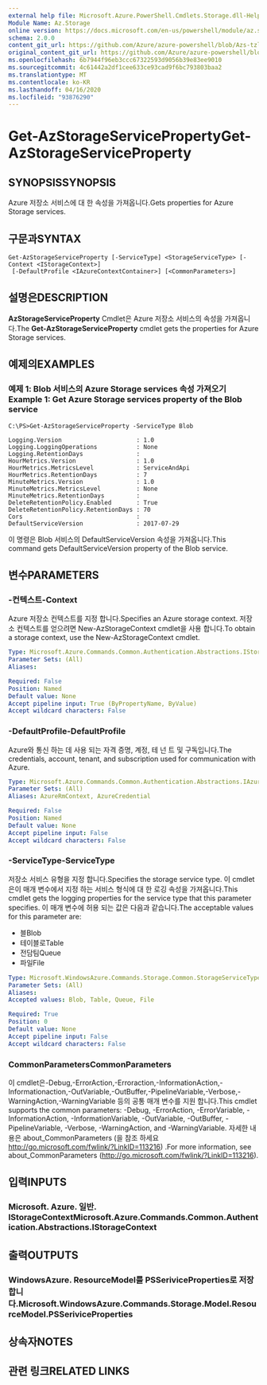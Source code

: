 ```yaml
---
external help file: Microsoft.Azure.PowerShell.Cmdlets.Storage.dll-Help.xml
Module Name: Az.Storage
online version: https://docs.microsoft.com/en-us/powershell/module/az.storage/get-azstorageserviceproperty
schema: 2.0.0
content_git_url: https://github.com/Azure/azure-powershell/blob/Azs-tzl/src/Storage/Storage.Management/help/Get-AzStorageServiceProperty.md
original_content_git_url: https://github.com/Azure/azure-powershell/blob/Azs-tzl/src/Storage/Storage.Management/help/Get-AzStorageServiceProperty.md
ms.openlocfilehash: 6b7944f96eb3ccc67322593d9056b39e83ee9010
ms.sourcegitcommit: 4c61442a2df1cee633ce93cad9f6bc793803baa2
ms.translationtype: MT
ms.contentlocale: ko-KR
ms.lasthandoff: 04/16/2020
ms.locfileid: "93876290"
---
```

# <span data-ttu-id="0a21b-101">Get-AzStorageServiceProperty</span><span class="sxs-lookup"><span data-stu-id="0a21b-101">Get-AzStorageServiceProperty</span></span>

## <span data-ttu-id="0a21b-102">SYNOPSIS</span><span class="sxs-lookup"><span data-stu-id="0a21b-102">SYNOPSIS</span></span>
<span data-ttu-id="0a21b-103">Azure 저장소 서비스에 대 한 속성을 가져옵니다.</span><span class="sxs-lookup"><span data-stu-id="0a21b-103">Gets properties for Azure Storage services.</span></span>

## <span data-ttu-id="0a21b-104">구문과</span><span class="sxs-lookup"><span data-stu-id="0a21b-104">SYNTAX</span></span>

```
Get-AzStorageServiceProperty [-ServiceType] <StorageServiceType> [-Context <IStorageContext>]
 [-DefaultProfile <IAzureContextContainer>] [<CommonParameters>]
```

## <span data-ttu-id="0a21b-105">설명은</span><span class="sxs-lookup"><span data-stu-id="0a21b-105">DESCRIPTION</span></span>
<span data-ttu-id="0a21b-106">**AzStorageServiceProperty** Cmdlet은 Azure 저장소 서비스의 속성을 가져옵니다.</span><span class="sxs-lookup"><span data-stu-id="0a21b-106">The **Get-AzStorageServiceProperty** cmdlet gets the properties for Azure Storage services.</span></span>

## <span data-ttu-id="0a21b-107">예제의</span><span class="sxs-lookup"><span data-stu-id="0a21b-107">EXAMPLES</span></span>

### <span data-ttu-id="0a21b-108">예제 1: Blob 서비스의 Azure Storage services 속성 가져오기</span><span class="sxs-lookup"><span data-stu-id="0a21b-108">Example 1: Get  Azure Storage services property of the Blob service</span></span>
```
C:\PS>Get-AzStorageServiceProperty -ServiceType Blob

Logging.Version                     : 1.0
Logging.LoggingOperations           : None
Logging.RetentionDays               : 
HourMetrics.Version                 : 1.0
HourMetrics.MetricsLevel            : ServiceAndApi
HourMetrics.RetentionDays           : 7
MinuteMetrics.Version               : 1.0
MinuteMetrics.MetricsLevel          : None
MinuteMetrics.RetentionDays         : 
DeleteRetentionPolicy.Enabled       : True
DeleteRetentionPolicy.RetentionDays : 70
Cors                                : 
DefaultServiceVersion               : 2017-07-29
```

<span data-ttu-id="0a21b-109">이 명령은 Blob 서비스의 DefaultServiceVersion 속성을 가져옵니다.</span><span class="sxs-lookup"><span data-stu-id="0a21b-109">This command gets DefaultServiceVersion property of the Blob service.</span></span>

## <span data-ttu-id="0a21b-110">변수</span><span class="sxs-lookup"><span data-stu-id="0a21b-110">PARAMETERS</span></span>

### <span data-ttu-id="0a21b-111">-컨텍스트</span><span class="sxs-lookup"><span data-stu-id="0a21b-111">-Context</span></span>
<span data-ttu-id="0a21b-112">Azure 저장소 컨텍스트를 지정 합니다.</span><span class="sxs-lookup"><span data-stu-id="0a21b-112">Specifies an Azure storage context.</span></span>
<span data-ttu-id="0a21b-113">저장소 컨텍스트를 얻으려면 New-AzStorageContext cmdlet을 사용 합니다.</span><span class="sxs-lookup"><span data-stu-id="0a21b-113">To obtain a storage context, use the New-AzStorageContext cmdlet.</span></span>

```yaml
Type: Microsoft.Azure.Commands.Common.Authentication.Abstractions.IStorageContext
Parameter Sets: (All)
Aliases:

Required: False
Position: Named
Default value: None
Accept pipeline input: True (ByPropertyName, ByValue)
Accept wildcard characters: False
```

### <span data-ttu-id="0a21b-114">-DefaultProfile</span><span class="sxs-lookup"><span data-stu-id="0a21b-114">-DefaultProfile</span></span>
<span data-ttu-id="0a21b-115">Azure와 통신 하는 데 사용 되는 자격 증명, 계정, 테 넌 트 및 구독입니다.</span><span class="sxs-lookup"><span data-stu-id="0a21b-115">The credentials, account, tenant, and subscription used for communication with Azure.</span></span>

```yaml
Type: Microsoft.Azure.Commands.Common.Authentication.Abstractions.IAzureContextContainer
Parameter Sets: (All)
Aliases: AzureRmContext, AzureCredential

Required: False
Position: Named
Default value: None
Accept pipeline input: False
Accept wildcard characters: False
```

### <span data-ttu-id="0a21b-116">-ServiceType</span><span class="sxs-lookup"><span data-stu-id="0a21b-116">-ServiceType</span></span>
<span data-ttu-id="0a21b-117">저장소 서비스 유형을 지정 합니다.</span><span class="sxs-lookup"><span data-stu-id="0a21b-117">Specifies the storage service type.</span></span>
<span data-ttu-id="0a21b-118">이 cmdlet은이 매개 변수에서 지정 하는 서비스 형식에 대 한 로깅 속성을 가져옵니다.</span><span class="sxs-lookup"><span data-stu-id="0a21b-118">This cmdlet gets the logging properties for the service type that this parameter specifies.</span></span>
<span data-ttu-id="0a21b-119">이 매개 변수에 허용 되는 값은 다음과 같습니다.</span><span class="sxs-lookup"><span data-stu-id="0a21b-119">The acceptable values for this parameter are:</span></span>
- <span data-ttu-id="0a21b-120">블</span><span class="sxs-lookup"><span data-stu-id="0a21b-120">Blob</span></span> 
- <span data-ttu-id="0a21b-121">테이블로</span><span class="sxs-lookup"><span data-stu-id="0a21b-121">Table</span></span>
- <span data-ttu-id="0a21b-122">전담팀</span><span class="sxs-lookup"><span data-stu-id="0a21b-122">Queue</span></span>
- <span data-ttu-id="0a21b-123">파일</span><span class="sxs-lookup"><span data-stu-id="0a21b-123">File</span></span>

```yaml
Type: Microsoft.WindowsAzure.Commands.Storage.Common.StorageServiceType
Parameter Sets: (All)
Aliases:
Accepted values: Blob, Table, Queue, File

Required: True
Position: 0
Default value: None
Accept pipeline input: False
Accept wildcard characters: False
```

### <span data-ttu-id="0a21b-124">CommonParameters</span><span class="sxs-lookup"><span data-stu-id="0a21b-124">CommonParameters</span></span>
<span data-ttu-id="0a21b-125">이 cmdlet은-Debug,-ErrorAction,-Erroraction,-InformationAction,-Informationaction,-OutVariable,-OutBuffer,-PipelineVariable,-Verbose,-WarningAction,-WarningVariable 등의 공통 매개 변수를 지원 합니다.</span><span class="sxs-lookup"><span data-stu-id="0a21b-125">This cmdlet supports the common parameters: -Debug, -ErrorAction, -ErrorVariable, -InformationAction, -InformationVariable, -OutVariable, -OutBuffer, -PipelineVariable, -Verbose, -WarningAction, and -WarningVariable.</span></span> <span data-ttu-id="0a21b-126">자세한 내용은 about_CommonParameters (을 참조 하세요 http://go.microsoft.com/fwlink/?LinkID=113216) .</span><span class="sxs-lookup"><span data-stu-id="0a21b-126">For more information, see about_CommonParameters (http://go.microsoft.com/fwlink/?LinkID=113216).</span></span>

## <span data-ttu-id="0a21b-127">입력</span><span class="sxs-lookup"><span data-stu-id="0a21b-127">INPUTS</span></span>

### <span data-ttu-id="0a21b-128">Microsoft. Azure. 일반. IStorageContext</span><span class="sxs-lookup"><span data-stu-id="0a21b-128">Microsoft.Azure.Commands.Common.Authentication.Abstractions.IStorageContext</span></span>

## <span data-ttu-id="0a21b-129">출력</span><span class="sxs-lookup"><span data-stu-id="0a21b-129">OUTPUTS</span></span>

### <span data-ttu-id="0a21b-130">WindowsAzure. ResourceModel를 PSSeriviceProperties로 저장 합니다.</span><span class="sxs-lookup"><span data-stu-id="0a21b-130">Microsoft.WindowsAzure.Commands.Storage.Model.ResourceModel.PSSeriviceProperties</span></span>

## <span data-ttu-id="0a21b-131">상속자</span><span class="sxs-lookup"><span data-stu-id="0a21b-131">NOTES</span></span>

## <span data-ttu-id="0a21b-132">관련 링크</span><span class="sxs-lookup"><span data-stu-id="0a21b-132">RELATED LINKS</span></span>
